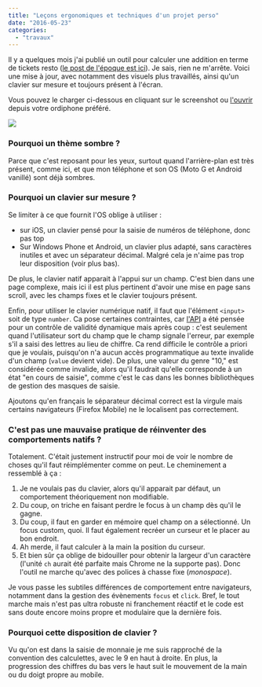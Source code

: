 ```yaml
---
title: "Leçons ergonomiques et techniques d'un projet perso"
date: "2016-05-23"
categories:
  - "travaux"
---
```


Il y a quelques mois j'ai publié un outil pour calculer une addition en terme de tickets resto ([le post de l'époque est ici](https://toutcequibouge.net/2016/01/un-bidule-optimise-pour-la-main-mais-code-avec-les-pieds/)). Je sais, rien ne m'arrête. Voici une mise à jour, avec notamment des visuels plus travaillés, ainsi qu'un clavier sur mesure et toujours présent à l'écran.

Vous pouvez le charger ci-dessous en cliquant sur le screenshot ou [l'ouvrir](http://toutcequibouge.net/Divers/TR) depuis votre ordiphone préféré.

![](/blog/assets/images/Capture-d’écran-2019-09-30-à-00.34.16.png)

<iframe class="TR" style="border: none;border-radius:5px;display:none; margin:auto; background-color:black;" src="" width="400" height="600"></iframe>

### Pourquoi un thème sombre ?

Parce que c'est reposant pour les yeux, surtout quand l'arrière-plan est très présent, comme ici, et que mon téléphone et son OS (Moto G et Android vanillé) sont déjà sombres.

### Pourquoi un clavier sur mesure ?

Se limiter à ce que fournit l'OS oblige à utiliser :

- sur iOS, un clavier pensé pour la saisie de numéros de téléphone, donc pas top
- Sur Windows Phone et Android, un clavier plus adapté, sans caractères inutiles et avec un séparateur décimal. Malgré cela je n'aime pas trop leur disposition (voir plus bas).

De plus, le clavier natif apparait à l'appui sur un champ. C'est bien dans une page complexe, mais ici il est plus pertinent d'avoir une mise en page sans scroll, avec les champs fixes et le clavier toujours présent.

Enfin, pour utiliser le clavier numérique natif, il faut que l'élément `<input>` soit de type `number`. Ca pose certaines contraintes, car [l'API](https://developer.mozilla.org/fr/docs/Web/API/HTMLInputElement) a été pensée pour un contrôle de validité dynamique mais après coup : c'est seulement quand l'utilisateur sort du champ que le champ signale l'erreur, par exemple s'il a saisi des lettres au lieu de chiffre. Ca rend difficile le contrôle a priori que je voulais, puisqu'on n'a aucun accès programmatique au texte invalide d'un champ (`value` devient vide). De plus, une valeur du genre "10," est considérée comme invalide, alors qu'il faudrait qu'elle corresponde à un état "en cours de saisie", comme c'est le cas dans les bonnes bibliothèques de gestion des masques de saisie.

Ajoutons qu'en français le séparateur décimal correct est la virgule mais certains navigateurs (Firefox Mobile) ne le localisent pas correctement.

### C'est pas une mauvaise pratique de réinventer des comportements natifs ?

Totalement. C'était justement instructif pour moi de voir le nombre de choses qu'il faut réimplémenter comme on peut. Le cheminement a ressemblé à ça :

1. Je ne voulais pas du clavier, alors qu'il apparait par défaut, un comportement théoriquement non modifiable.
2. Du coup, on triche en faisant perdre le focus à un champ dès qu'il le gagne.
3. Du coup, il faut en garder en mémoire quel champ on a sélectionné. Un focus custom, quoi. Il faut également recréer un curseur et le placer au bon endroit.
4. Ah merde, il faut calculer à la main la position du curseur.
5. Et bien sûr ça oblige de bidouiller pour obtenir la largeur d'un caractère (l'unité `ch` aurait été parfaite mais Chrome ne la supporte pas). Donc l'outil ne marche qu'avec des polices à chasse fixe (_monospace_).

Je vous passe les subtiles différences de comportement entre navigateurs, notamment dans la gestion des évènements `focus` et `click`. Bref, le tout marche mais n'est pas ultra robuste ni franchement réactif et le code est sans doute encore moins propre et modulaire que la dernière fois.

### Pourquoi cette disposition de clavier ?

Vu qu'on est dans la saisie de monnaie je me suis rapproché de la convention des calculettes, avec le 9 en haut à droite. En plus, la progression des chiffres du bas vers le haut suit le mouvement de la main ou du doigt propre au mobile.
